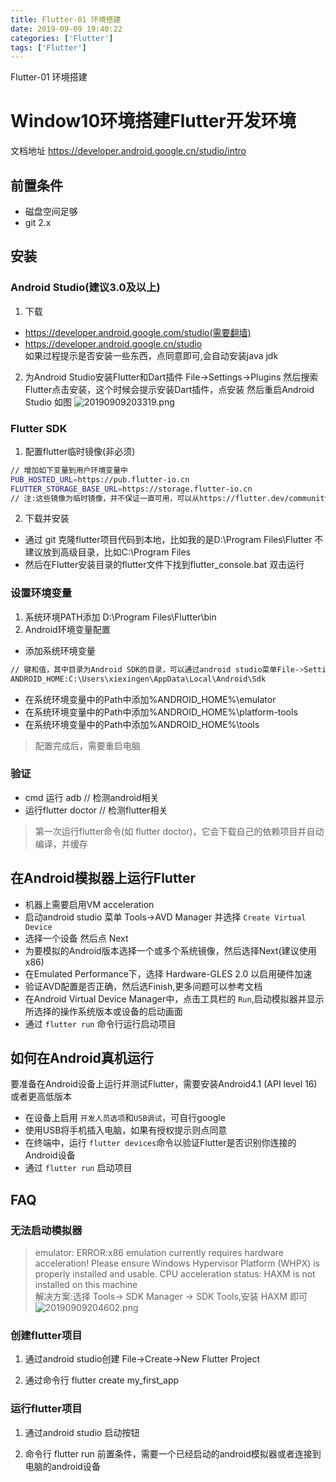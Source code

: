 ```yaml
---
title: Flutter-01 环境搭建
date: 2019-09-09 19:40:22
categories: ['Flutter']
tags: ['Flutter']
---
```


Flutter-01 环境搭建
<!-- more -->

# Window10环境搭建Flutter开发环境

文档地址 https://developer.android.google.cn/studio/intro

## 前置条件
- 磁盘空间足够
- git 2.x

## 安装

### Android Studio(建议3.0及以上)
1. 下载
- https://developer.android.google.com/studio(需要翻墙)
- https://developer.android.google.cn/studio  
如果过程提示是否安装一些东西，点同意即可,会自动安装java jdk

2. 为Android Studio安装Flutter和Dart插件
File->Settings->Plugins 然后搜索Flutter点击安装，这个时候会提示安装Dart插件，点安装 然后重启Android Studio
如图
![20190909203319.png](qiniu.xxgtalk.cn/blog/images/20190909203319.png)

### Flutter SDK
1. 配置flutter临时镜像(非必须)
``` bash
// 增加如下变量到用户环境变量中
PUB_HOSTED_URL=https://pub.flutter-io.cn  
FLUTTER_STORAGE_BASE_URL=https://storage.flutter-io.cn
// 注:这些镜像为临时镜像，并不保证一直可用，可以从https://flutter.dev/community/china 查看最新的网址
```

2. 下载并安装
- 通过 git 克隆flutter项目代码到本地，比如我的是D:\Program Files\Flutter
不建议放到高级目录，比如C:\Program Files
- 然后在Flutter安装目录的flutter文件下找到flutter_console.bat 双击运行  

### 设置环境变量
1. 系统环境PATH添加 D:\Program Files\Flutter\bin
2. Android环境变量配置
- 添加系统环境变量
``` bash
// 键和值，其中目录为Android SDK的目录，可以通过android studio菜单File->Settings 然后搜索SDK 可查看SDK的安装目录
ANDROID_HOME:C:\Users\xiexingen\AppData\Local\Android\Sdk
```
- 在系统环境变量中的Path中添加%ANDROID_HOME%\emulator
- 在系统环境变量中的Path中添加%ANDROID_HOME%\platform-tools
- 在系统环境变量中的Path中添加%ANDROID_HOME%\tools

> 配置完成后，需要重启电脑

### 验证
- cmd 运行 adb // 检测android相关
- 运行flutter doctor  // 检测flutter相关
> 第一次运行flutter命令(如 flutter doctor)，它会下载自己的依赖项目并自动编译，并缓存

## 在Android模拟器上运行Flutter
* 机器上需要启用VM acceleration
* 启动android studio 菜单 Tools->AVD Manager 并选择 `Create Virtual Device`
* 选择一个设备 然后点 Next
* 为要模拟的Android版本选择一个或多个系统镜像，然后选择Next(建议使用x86)
* 在Emulated Performance下，选择 Hardware-GLES 2.0 以启用硬件加速
* 验证AVD配置是否正确，然后选Finish,更多问题可以参考文档
* 在Android Virtual Device Manager中，点击工具栏的 `Run`,启动模拟器并显示所选择的操作系统版本或设备的启动画面
* 通过 `flutter run` 命令行运行启动项目

## 如何在Android真机运行
要准备在Android设备上运行并测试Flutter，需要安装Android4.1 (API level 16)或者更高低版本
* 在设备上启用 `开发人员选项`和`USB调试`，可自行google
* 使用USB将手机插入电脑，如果有授权提示则点同意
* 在终端中，运行 `flutter devices`命令以验证Flutter是否识别你连接的Android设备
* 通过 `flutter run` 启动项目

## FAQ

### 无法启动模拟器
> emulator: ERROR:x86 emulation currently requires hardware acceleration! Please ensure Windows Hypervisor Platform (WHPX) is properly installed and usable. CPU acceleration status: HAXM is not installed on this machine  
解决方案:选择 Tools-> SDK Manager -> SDK Tools,安装 HAXM 即可
![20190909204602.png](qiniu.xxgtalk.cn/blog/images/20190909204602.png)

### 创建flutter项目
1. 通过android studio创建
File->Create->New Flutter Project

2. 通过命令行
flutter create my_first_app

### 运行flutter项目
1. 通过android studio 启动按钮

2. 命令行 flutter run
前置条件，需要一个已经启动的android模拟器或者连接到电脑的android设备